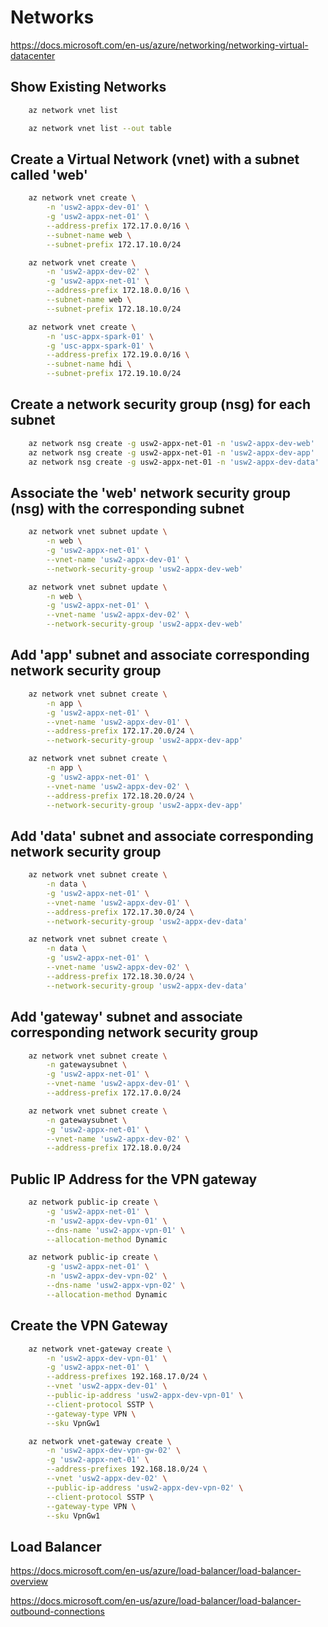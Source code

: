 # Networks

https://docs.microsoft.com/en-us/azure/networking/networking-virtual-datacenter

## Show Existing Networks

```bash
    az network vnet list
```

```bash
    az network vnet list --out table
```

## Create a Virtual Network (vnet) with a subnet called 'web'

```bash
    az network vnet create \
        -n 'usw2-appx-dev-01' \
        -g 'usw2-appx-net-01' \
        --address-prefix 172.17.0.0/16 \
        --subnet-name web \
        --subnet-prefix 172.17.10.0/24
```

```bash
    az network vnet create \
        -n 'usw2-appx-dev-02' \
        -g 'usw2-appx-net-01' \
        --address-prefix 172.18.0.0/16 \
        --subnet-name web \
        --subnet-prefix 172.18.10.0/24
```

```bash
    az network vnet create \
        -n 'usc-appx-spark-01' \
        -g 'usc-appx-spark-01' \
        --address-prefix 172.19.0.0/16 \
        --subnet-name hdi \
        --subnet-prefix 172.19.10.0/24
```

## Create a network security group (nsg) for each subnet

```bash
    az network nsg create -g usw2-appx-net-01 -n 'usw2-appx-dev-web'
    az network nsg create -g usw2-appx-net-01 -n 'usw2-appx-dev-app'
    az network nsg create -g usw2-appx-net-01 -n 'usw2-appx-dev-data'
```

## Associate the 'web' network security group (nsg) with the corresponding subnet

```bash
    az network vnet subnet update \
        -n web \
        -g 'usw2-appx-net-01' \
        --vnet-name 'usw2-appx-dev-01' \
        --network-security-group 'usw2-appx-dev-web'
```

```bash
    az network vnet subnet update \
        -n web \
        -g 'usw2-appx-net-01' \
        --vnet-name 'usw2-appx-dev-02' \
        --network-security-group 'usw2-appx-dev-web'
```

## Add 'app' subnet and associate corresponding network security group

```bash
    az network vnet subnet create \
        -n app \
        -g 'usw2-appx-net-01' \
        --vnet-name 'usw2-appx-dev-01' \
        --address-prefix 172.17.20.0/24 \
        --network-security-group 'usw2-appx-dev-app'
```

```bash
    az network vnet subnet create \
        -n app \
        -g 'usw2-appx-net-01' \
        --vnet-name 'usw2-appx-dev-02' \
        --address-prefix 172.18.20.0/24 \
        --network-security-group 'usw2-appx-dev-app'
```

## Add 'data' subnet and associate corresponding network security group

```bash
    az network vnet subnet create \
        -n data \
        -g 'usw2-appx-net-01' \
        --vnet-name 'usw2-appx-dev-01' \
        --address-prefix 172.17.30.0/24 \
        --network-security-group 'usw2-appx-dev-data'
```

```bash
    az network vnet subnet create \
        -n data \
        -g 'usw2-appx-net-01' \
        --vnet-name 'usw2-appx-dev-02' \
        --address-prefix 172.18.30.0/24 \
        --network-security-group 'usw2-appx-dev-data'
```

## Add 'gateway' subnet and associate corresponding network security group

```bash
    az network vnet subnet create \
        -n gatewaysubnet \
        -g 'usw2-appx-net-01' \
        --vnet-name 'usw2-appx-dev-01' \
        --address-prefix 172.17.0.0/24
```

```bash
    az network vnet subnet create \
        -n gatewaysubnet \
        -g 'usw2-appx-net-01' \
        --vnet-name 'usw2-appx-dev-02' \
        --address-prefix 172.18.0.0/24
```

## Public IP Address for the VPN gateway

```bash
    az network public-ip create \
        -g 'usw2-appx-net-01' \
        -n 'usw2-appx-dev-vpn-01' \
        --dns-name 'usw2-appx-vpn-01' \
        --allocation-method Dynamic
```

```bash
    az network public-ip create \
        -g 'usw2-appx-net-01' \
        -n 'usw2-appx-dev-vpn-02' \
        --dns-name 'usw2-appx-vpn-02' \
        --allocation-method Dynamic
```

## Create the VPN Gateway

```bash
    az network vnet-gateway create \
        -n 'usw2-appx-dev-vpn-01' \
        -g 'usw2-appx-net-01' \
        --address-prefixes 192.168.17.0/24 \
        --vnet 'usw2-appx-dev-01' \
        --public-ip-address 'usw2-appx-dev-vpn-01' \
        --client-protocol SSTP \
        --gateway-type VPN \
        --sku VpnGw1
```

```bash
    az network vnet-gateway create \
        -n 'usw2-appx-dev-vpn-gw-02' \
        -g 'usw2-appx-net-01' \
        --address-prefixes 192.168.18.0/24 \
        --vnet 'usw2-appx-dev-02' \
        --public-ip-address 'usw2-appx-dev-vpn-02' \
        --client-protocol SSTP \
        --gateway-type VPN \
        --sku VpnGw1
```

## Load Balancer

https://docs.microsoft.com/en-us/azure/load-balancer/load-balancer-overview

https://docs.microsoft.com/en-us/azure/load-balancer/load-balancer-outbound-connections
